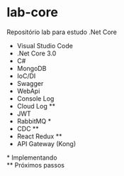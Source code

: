 # lab-core
Repositório lab para estudo .Net Core

* Visual Studio Code
* .Net Core 3.0
* C#
* MongoDB
* IoC/DI
* Swagger
* WebApi
* Console Log
* Cloud Log **
* JWT
* RabbitMQ *
* CDC **
* React Redux **
* API Gateway (Kong)

\* Implementando \
\** Próximos passos
